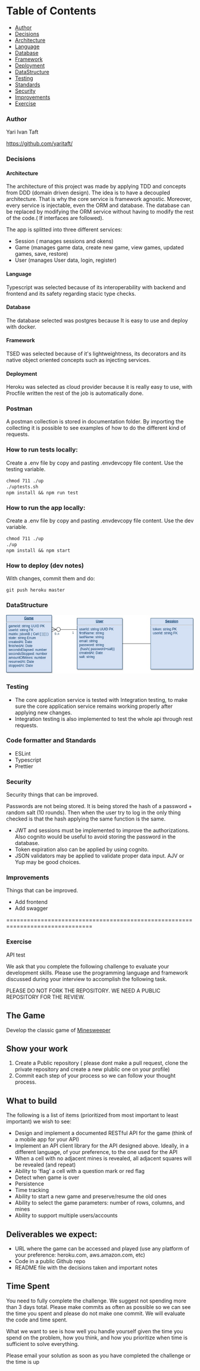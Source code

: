 # Table of Contents

- [Author](#Author)
- [Decisions](#Decisions)
- [Architecture](#Architecture)
- [Language](#Language)
- [Database](#Database)
- [Framework](#Framework)
- [Deployment](#Deployment)
- [DataStructure](#DataStructure)
- [Testing](#Testing)
- [Standards](#Standards)
- [Security](#Security)
- [Improvements](#Improvements)
- [Exercise](#Exercise)

### Author
Yari Ivan Taft

https://github.com/yaritaft/

### Decisions
#### Architecture

The architecture of this project was made by applying TDD and concepts from DDD (domain driven design). The idea is to have a decoupled architecture. That is why the core service is framework agnostic. Moreover, every service is injectable, even the ORM and database.
The database can be replaced by modifying the ORM service without having to modify the rest of the code.( If interfaces are followed).

The app is splitted into three different services:
- Session ( manages sessions and okens)
- Game (manages game data, create new game, view games, updated games, save, restore)
- User (manages User data, login, register)

#### Language

Typescript was selected because of its interoperability with backend and frontend and its safety regarding stacic type checks.

#### Database

The database selected was postgres because It is easy to use and deploy with docker.

#### Framework

TSED was selected because of it's lightweightness, its decorators and its native object oriented concepts such as injecting services.

#### Deployment

Heroku was selected as cloud provider because it is really easy to use, with Procfile written the rest of the job is automatically done.

### Postman

A postman collection is stored in documentation folder. By importing the collecting it is possible to
see examples of how to do the different kind of requests.

### How to run tests locally:
Create a .env file by copy and pasting .envdevcopy file content. Use the testing variable.
```
chmod 711 ./up
./uptests.sh
npm install && npm run test
```

### How to run the app locally:
Create a .env file by copy and pasting .envdevcopy file content. Use the dev variable.
```
chmod 711 ./up
./up
npm install && npm start
```

### How to deploy (dev notes)
With changes, commit them and do:
```
git push heroku master
```

### DataStructure

![](https://github.com/yaritaft/minesweeper_tsed/blob/master/documentation/DB.jpg)

### Testing

- The core application service is tested with Integration testing, to make sure the core application service remains working properly after applying new changes.
- Integration testing is also implemented to test the whole api through rest requests.

### Code formatter and Standards

- ESLint
- Typescript
- Prettier

### Security
Security things that can be improved.

Passwords are not being stored. It is being stored the hash of a password + random salt (10 rounds). Then when the user try to log in the only thing checked is that the hash applying the same function is the same.

- JWT and sessions must be implemented to improve the authorizations. Also cognito would be useful to avoid storing the password in the database.
- Token expiration also can be applied by using cognito.
- JSON validators may be applied to validate proper data input. AJV or Yup may be good choices.

### Improvements
Things that can be improved.

- Add frontend
- Add swagger

===============================================================================
### Exercise

API test

We ask that you complete the following challenge to evaluate your development skills. Please use the programming language and framework discussed during your interview to accomplish the following task.

PLEASE DO NOT FORK THE REPOSITORY. WE NEED A PUBLIC REPOSITORY FOR THE REVIEW. 

## The Game
Develop the classic game of [Minesweeper](https://en.wikipedia.org/wiki/Minesweeper_(video_game))

## Show your work

1.  Create a Public repository ( please dont make a pull request, clone the private repository and create a new plublic one on your profile)
2.  Commit each step of your process so we can follow your thought process.

## What to build
The following is a list of items (prioritized from most important to least important) we wish to see:
* Design and implement  a documented RESTful API for the game (think of a mobile app for your API)
* Implement an API client library for the API designed above. Ideally, in a different language, of your preference, to the one used for the API
* When a cell with no adjacent mines is revealed, all adjacent squares will be revealed (and repeat)
* Ability to 'flag' a cell with a question mark or red flag
* Detect when game is over
* Persistence
* Time tracking
* Ability to start a new game and preserve/resume the old ones
* Ability to select the game parameters: number of rows, columns, and mines
* Ability to support multiple users/accounts
 
## Deliverables we expect:
* URL where the game can be accessed and played (use any platform of your preference: heroku.com, aws.amazon.com, etc)
* Code in a public Github repo
* README file with the decisions taken and important notes

## Time Spent
You need to fully complete the challenge. We suggest not spending more than 3 days total.  Please make commits as often as possible so we can see the time you spent and please do not make one commit.  We will evaluate the code and time spent.
 
What we want to see is how well you handle yourself given the time you spend on the problem, how you think, and how you prioritize when time is sufficient to solve everything.

Please email your solution as soon as you have completed the challenge or the time is up
